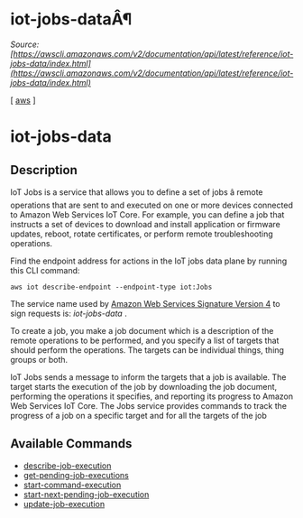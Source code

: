 # iot-jobs-dataÂ¶

*Source: [https://awscli.amazonaws.com/v2/documentation/api/latest/reference/iot-jobs-data/index.html](https://awscli.amazonaws.com/v2/documentation/api/latest/reference/iot-jobs-data/index.html)*

[ [aws](https://awscli.amazonaws.com/v2/documentation/api/latest/reference/index.html#cli-aws) ]

# iot-jobs-data

## Description

IoT Jobs is a service that allows you to define a set of jobs â remote operations that are sent to and executed on one or more devices connected to Amazon Web Services IoT Core. For example, you can define a job that instructs a set of devices to download and install application or firmware updates, reboot, rotate certificates, or perform remote troubleshooting operations.

Find the endpoint address for actions in the IoT jobs data plane by running this CLI command:

`aws iot describe-endpoint --endpoint-type iot:Jobs`

The service name used by [Amazon Web Services Signature Version 4](https://docs.aws.amazon.com/general/latest/gr/signature-version-4.html) to sign requests is: *iot-jobs-data* .

To create a job, you make a job document which is a description of the remote operations to be performed, and you specify a list of targets that should perform the operations. The targets can be individual things, thing groups or both.

IoT Jobs sends a message to inform the targets that a job is available. The target starts the execution of the job by downloading the job document, performing the operations it specifies, and reporting its progress to Amazon Web Services IoT Core. The Jobs service provides commands to track the progress of a job on a specific target and for all the targets of the job

## Available Commands

- [describe-job-execution](https://awscli.amazonaws.com/v2/documentation/api/latest/reference/iot-jobs-data/describe-job-execution.html)
- [get-pending-job-executions](https://awscli.amazonaws.com/v2/documentation/api/latest/reference/iot-jobs-data/get-pending-job-executions.html)
- [start-command-execution](https://awscli.amazonaws.com/v2/documentation/api/latest/reference/iot-jobs-data/start-command-execution.html)
- [start-next-pending-job-execution](https://awscli.amazonaws.com/v2/documentation/api/latest/reference/iot-jobs-data/start-next-pending-job-execution.html)
- [update-job-execution](https://awscli.amazonaws.com/v2/documentation/api/latest/reference/iot-jobs-data/update-job-execution.html)